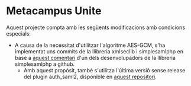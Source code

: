 # Metacampus Unite

Aquest projecte compta amb les següents modificacions amb condicions especials:

- A causa de la necessitat d'utilitzar l'algoritme AES-GCM, s'ha implementat uns commits de la llibreria xmlseclib i simplesamlphp en base a [aquest comentari](https://github.com/simplesamlphp/saml2/issues/179#issuecomment-687597903) d'un dels desenvolupadors de la llibreria simplesamlphp a github.
  - Amb aquest propòsit, també s'utilitza l'última versió sense release del plugin auth_saml2, disponible en [aquest repositori](https://github.com/simplesamlphp/saml2/issues/179#issuecomment-687597903).
